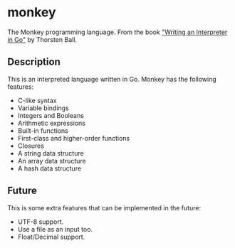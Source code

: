 # monkey

The Monkey programming language. From the book ["Writing an Interpreter in Go"](https://interpreterbook.com) by Thorsten Ball.

## Description

This is an interpreted language written in Go. Monkey has the following features:

- C-like syntax
- Variable bindings
- Integers and Booleans
- Arithmetic expressions
- Built-in functions
- First-class and higher-order functions
- Closures
- A string data structure
- An array data structure
- A hash data structure

## Future

This is some extra features that can be implemented in the future:

- UTF-8 support.
- Use a file as an input too.
- Float/Decimal support.
